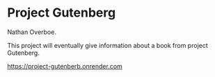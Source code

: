 # Project Gutenberg

Nathan Overboe.

This project will eventually give information about a book from project Gutenberg.

https://project-gutenberb.onrender.com
